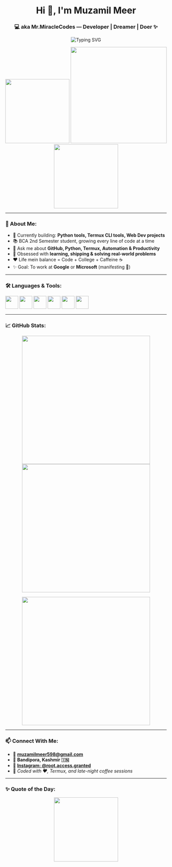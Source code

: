 <h1 align="center">Hi 👋, I'm Muzamil Meer</h1>
<h3 align="center">💻 aka Mr.MiracleCodes — Developer | Dreamer | Doer ✨</h3>

<p align="center">
  <img src="https://readme-typing-svg.herokuapp.com?font=Fira+Code&duration=3000&pause=1000&center=true&vCenter=true&width=435&lines=Code.+Debug.+Repeat.;Python+Lover+%F0%9F%94%A5;Web+Developer+%E2%9C%A8;Termux+Automation+%F0%9F%90%8C;Open+Source+Contributor+%F0%9F%91%8D" alt="Typing SVG" />
</p>

<p align="center">
  <img src="https://media.giphy.com/media/hpXdHPfFI5wTABdDx9/giphy.gif" width="200"/>
  <img src="https://media.giphy.com/media/qgQUggAC3Pfv687qPC/giphy.gif" width="300"/>
  <img src="https://media.giphy.com/media/3o7aD2saalBwwftBIY/giphy.gif" width="200"/>
</p>

---

### 🧠 About Me:

- 🔭 Currently building: **Python tools, Termux CLI tools, Web Dev projects**
- 📚 BCA 2nd Semester student, growing every line of code at a time
- 💬 Ask me about **GitHub, Python, Termux, Automation & Productivity**
- 🧠 Obsessed with **learning, shipping & solving real-world problems**
- ❤️ Life mein balance = Code + College  + Caffeine ☕  
- ✨ Goal: To work at **Google** or **Microsoft** (manifesting 🔮)

---

### 🛠️ Languages & Tools:

<p align="left">
  <img src="https://cdn.jsdelivr.net/gh/devicons/devicon/icons/python/python-original.svg" width="40" />
  <img src="https://cdn.jsdelivr.net/gh/devicons/devicon/icons/html5/html5-original.svg" width="40" />
  <img src="https://cdn.jsdelivr.net/gh/devicons/devicon/icons/css3/css3-original.svg" width="40" />
  <img src="https://cdn.jsdelivr.net/gh/devicons/devicon/icons/javascript/javascript-original.svg" width="40" />
  <img src="https://cdn.jsdelivr.net/gh/devicons/devicon/icons/bash/bash-original.svg" width="40" />
  <img src="https://cdn.jsdelivr.net/gh/devicons/devicon/icons/github/github-original.svg" width="40" />
</p>

---

### 📈 GitHub Stats:

<p align="center">
  <img src="https://github-readme-stats.vercel.app/api?username=Muzamilmeer&show_icons=true&theme=tokyonight" width="400"/>
  <img src="https://github-readme-streak-stats.herokuapp.com/?user=Muzamilmeer&theme=tokyonight" width="400"/>
</p>

<p align="center">
  <img src="https://github-readme-stats.vercel.app/api/top-langs/?username=Muzamilmeer&layout=compact&theme=tokyonight" width="400"/>
</p>

---

### 📫 Connect With Me:

- 📧 **muzamilmeer598@gmail.com**
- 📍 **Bandipora, Kashmir 🇮🇳**
- 📸 [**Instagram: @root.access.granted**](https://www.instagram.com/root.access.granted)
- 🐍 *Coded with ❤️, Termux, and late-night coffee sessions*

---

### ✨ Quote of the Day:

<p align="center">
  <img src="https://media.giphy.com/media/26AHONQ79FdWZhAI0/giphy.gif" width="200"/>
</p>

